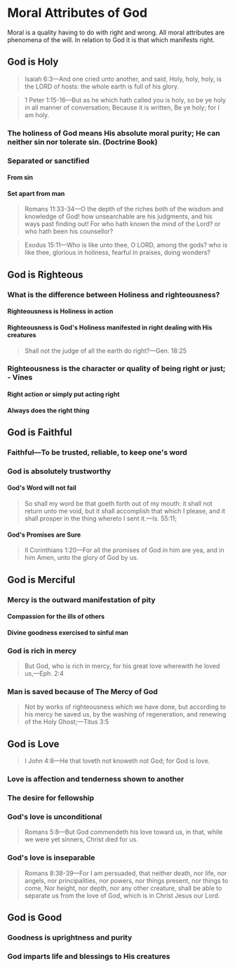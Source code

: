 
<h1>Moral Attributes of God</h1>
<p>Moral is a quality having to do with right and wrong. All moral attributes are phenomena of the will. In relation to God it is that which manifests right.</p>
<h2>God is Holy</h2>
<blockquote>Isaiah 6:3&mdash;And one cried unto another&#44; and said&#44; Holy&#44; holy&#44; holy&#44; is the LORD of hosts: the whole earth is full of his glory.</blockquote>
<blockquote>1 Peter 1:15-16&mdash;But as he which hath called you is holy&#44; so be ye holy in all manner of conversation; Because it is written&#44; Be ye holy; for I am holy.</blockquote>
<h3>The holiness of God means His absolute moral purity; He can neither sin nor tolerate sin. (Doctrine Book)</h3>
<h3>Separated or sanctified</h3>
<h4>From sin</h4>
<h4>Set apart from man</h4>
<blockquote>Romans 11:33-34&mdash;O the depth of the riches both of the wisdom and knowledge of God! how unsearchable are his judgments&#44; and his ways past finding out! For who hath known the mind of the Lord? or who hath been his counsellor?</blockquote>
<blockquote>Exodus 15:11&mdash;Who is like unto thee&#44; O LORD&#44; among the gods? who is like thee&#44; glorious in holiness&#44; fearful in praises&#44; doing wonders?</blockquote>
<h2>God is Righteous</h2>
<h3>What is the difference between Holiness and righteousness?</h3>
<h4>Righteousness is Holiness in action</h4>
<h4>Righteousness is God&apos;s Holiness manifested in right dealing with His creatures</h4>
<blockquote>Shall not the judge of all the earth do right?&mdash;Gen. 18:25</blockquote>
<h3>Righteousness is the character or quality of being right or just; - Vines</h3>
<h4>Right action or simply put acting right</h4>
<h4>Always does the right thing</h4>
<h2>God is Faithful</h2>
<h3>Faithful&mdash;To be trusted&#44; reliable&#44; to keep one&apos;s word</h3>
<h3>God is absolutely trustworthy</h3>
<h4>God&apos;s Word will not fail</h4>
<blockquote>So shall my word be that goeth forth out of my mouth: it shall not return unto me void&#44; but it shall accomplish that which I please&#44; and it shall prosper in the thing whereto I sent it.&mdash;Is. 55:11;</blockquote>
<h4>God&apos;s Promises are Sure</h4>
<blockquote>II Corinthians 1:20&mdash;For all the promises of God in him are yea&#44; and in him Amen&#44; unto the glory of God by us.</blockquote>
<h2>God is Merciful</h2>
<h3>Mercy is the outward manifestation of pity</h3>
<h4>Compassion for the ills of others</h4>
<h4>Divine goodness exercised to sinful man</h4>
<h3>God is rich in mercy</h3>
<blockquote>But God&#44; who is rich in mercy&#44; for his great love wherewith he loved us&#44;&mdash;Eph. 2:4</blockquote>
<h3>Man is saved because of The Mercy of God</h3>
<blockquote>Not by works of righteousness which we have done&#44; but according to his mercy he saved us&#44; by the washing of regeneration&#44; and renewing of the Holy Ghost;&mdash;Titus 3:5</blockquote>
<h2>God is Love</h2>
<blockquote>I John 4:8&mdash;He that loveth not knoweth not God; for God is love.</blockquote>
<h3>Love is affection and tenderness shown to another</h3>
<h3>The desire for fellowship</h3>
<h3>God&apos;s love is unconditional</h3>
<blockquote>Romans 5:8&mdash;But God commendeth his love toward us&#44; in that&#44; while we were yet sinners&#44; Christ died for us.</blockquote>
<h3>God&apos;s love is inseparable</h3>
<blockquote>Romans 8:38-39&mdash;For I am persuaded&#44; that neither death&#44; nor life&#44; nor angels&#44; nor principalities&#44; nor powers&#44; nor things present&#44; nor things to come&#44; Nor height&#44; nor depth&#44; nor any other creature&#44; shall be able to separate us from the love of God&#44; which is in Christ Jesus our Lord.</blockquote>
<h2>God is Good</h2>
<h3>Goodness is uprightness and purity</h3>
<h3>God imparts life and blessings to His creatures</h3>